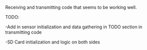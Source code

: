 Receiving and transmitting code that seems to be working well.

TODO:

-Add in sensor initialization and data gathering in TODO section in transmitting code

-SD Card initialization and logic on both sides
